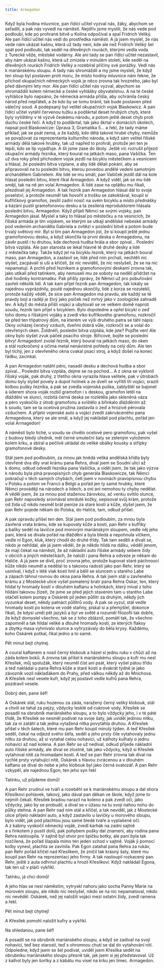 ```yaml
---
title: Armagedon
---
```


  

Když byla hodina mluvnice, pan řídící učitel vyzval nás, žáky, abychom se seřadili, a pak nás vyvedl na náměstí. Nejdřív jsme myslili, že nás vede pod podloubí, kde po prohrané bitvě u Kolína odpočíval a spal Fridrich Veliký. Ale pan řídící učitel nás vedl do prostředka náměstí. A já jsem myslel, že nás vede nám ukázat kašnu, která už tady není, kde ale než Fridrich Veliký šel spát pod podloubí, tak seděl na dřevěných rourách, kterými vedla voda z Turecké věže, městské vodárny. Ale ani tady se pan řídící učitel nezastavil, aby nám ukázal kašnu, která už zmizela v minulém století, kde seděl na dřevěných rourách Fridrich Veliký a rozebíral příčiny své porážky. Vedl nás k mariánskému sloupu. A tady nás shromáždil a my jsme mysleli, že když ten sloup byl postaven proti moru, že místo hodiny mluvnice nám řekne, že příchod okupačních německých vojsk je něco zrovna tak hrozného, jako byl před dávnými lety mor. Ale pan řídící učitel nás vyzval, abychom se shromáždili kolem německé a české vyhlášky obyvatelstvu. A na té české vyhlášce bylo napsáno, že německá armáda přišla, aby ochránila český národ před nepřáteli, a že kdo by se tomu bránil, tak bude postaven před válečný soud. A podepsaný byl velitel okupačních vojsk Blaskowicz. A pan řídící učitel vytáhl červenou tužku a podškrtal deset hrubých chyb, které byly vytištěny v té výzvě českému národu, a potom ještě deset chyb proti duchu české řeči. A když to podškrtal, tak jako škrtal v domácích úkolech, napsal pod Blaskowicze: Úprava 3, Gramatika 5… a řekl, že tady máme příklad, jak se psát nemá, a že každý, kdo dělá takové hrubé chyby, nemůže se považovat za reprezentanta kulturního národa, a když sám velitel říšské armády dělá takové hrubky, tak už napřed to prohrál, protože jen ten je lepší, kdo se líp vyjadřuje. A šli jsme zase do školy. Ještě víc rozrušil příjezd okupační armády řezníka, který boural na jatkách maso, pana Vašíčka. Ten už dva roky před příchodem vojsk jezdil na bicyklu městečkem a vesnicemi a hlásal, že poslední bitva vzplane, a aby lidé dělali pokání, aby se připravovali na tu poslední bitvu, kterou povedou andělé vedeni samotným archandělem Gabrielem. Ale lidé se mu smáli, pan Vašíček jezdil dál na kole hlásat poslední bitvu, které říkal Armagedon. A když viděl, jak se mu lidé smějí, tak na ně jen volal Armagedon. A lidé zase na oplátku mu říkali, přezdívali jej Armagedon. A tak řezník pan Armagedon hlásal dál to svoje poselství, a protože neuměl tak hovořit a trošku se zakoktával, koupil si kufříčkový gramofon, zesílil zadní nosič na svém bicyklu a místo přednášky a kázání pustil gramofonovou desku a ta zesílená reproduktorem hlásala poslední bitvu, Armagedon. Když přijeli Němci se svými vojsky, pan Armagedon jásal. Myslel a taky to hlásal po městečku a na vesnicích, že říšská armáda je tím vojskem, se kterým se utkají andělské nebeské armády pod vedením archanděla Gabriela a zvítězí v poslední bitvě a potom bude trvalý světový mír. Byl si tím pan Armagedon jist, že si koupil ještě jednu gramofonovou desku, a když skončila ta první deska o Armagedonu, na závěr pustil i tu druhou, kde dechová hudba hrála a sbor zpíval… Poslední bitva vzplála. Ale pan starosta se lekal hlavně té druhé desky a lidé z městečka taky. Takže když jel na bicyklu řezník, který na jatkách boural maso, pan Armagedon, a zastavil se, lidé před ním prchali, nechtěli nic slyšet, zacpávali si uši a křičeli, že nic neviděli, že nic neslyšeli, že se na nic nepamatují. A prchli před řezníkem a gramofonovými deskami zrovna tak, jako utíkali před tatínkem, aby nemuseli mu ze soboty na neděli přidržet na dvě hodinky kontramatku. Pak přišly zprávy, že Němci už pro pobuřování zavřeli několik lidí. A tak kam přijel řezník pan Armagedon, tak lokály se najednou vyprázdnily, poutě najednou skončily, lidé z korza se rozutekli, protože každý věděl, že sice pan Armagedon má pravdu, ale každý se té pravdy bojí a raději je živý jako psíček než mrtvý jako v zoologické zahradě lev. A když do města přišli vojáci a ubytovali se ve velkém domě naproti soudu, řezník tam přijel s bicyklem. Bylo dopoledne a opřel bicykl o zeď toho domu s říšskými vojáky a zvedl víko kufříkového gramofonu, rozkročil se před ten třípatrový dům, na kterém ve výši druhého patra se táhl nápis: Okny vcházej čerstvý vzduch, dveřmi dobrá vůle, rozkročil se a volal do otevřených oken. Žoldnéři, poslední bitva vzplála, kde jste? Pojďte ven! Ale okny bylo slyšet zvuk páček psacího stroje. Biřicové, bojíte se poslední bitvy! Armagedon! zvolal řezník, který boural na jatkách maso, do oken a stál rozkročený a očima metal nenávistné pohledy na celý dům. Ale ten byl tichý, jen z otevřeného okna cvakal psací stroj, a když došel na konec řádku, zacinkal.

A pan Armagedon natáhl péro, nasadil desku a dechová hudba a sbor zpíval… Poslední bitva vzplála, dejme se na pochod… A z okna se vyklonil říšský voják, pak druhý, z třetího okna vyrazila hlava velitele, pak v útrobách domu byly slyšet povely a dupot holínek a ze dveří se vyřítili tři vojáci, srazili kolbou pušky řezníka, a pak se zvedla vojenská puška, zablyštěl se bajonet a úderem shora voják rozbil gramofon i s deskou, gramofon letěl na dláždění ve slunci, rozbitá černá deska se rozletěla jako skleněná váza a péro vyskočilo z útrob gramofonu a svištělo a břinkalo dlážděním až k soudu, tam se ta ocelová pružina zastavila o zeď a hrozivě pérovala vzduchem. A přijelo vojenské auto a vojáci zvedli zakrváceného pana Armagedona, který se ale smál, a když jej nakládali pod plachtu, pořád jen volal Armagedon!

A náměstí bylo tiché, u soudu se chvělo ocelové pero gramofonu, pak vyšel z budovy bledý úředník, měl černé smuteční šaty se zeleným vyložením kolem krku, a sbíral a pečlivě ukládal do veliké obálky kousky a střípky gramofonové desky.

Stál jsem pod podloubím, za mnou jak hnědá veliká andělská křídla byly otevřené dva díly vrat krámu pana Rehra, díval jsem se Soudní ulicí až k domu, odkud odvedli řezníka pana Vašíčka, a viděl jsem, že tak jako výzva k národu byla plná pravopisných chyb generála Blaskowicze, tak Němci pokračují v těch samých chybách, četl jsem v novinách pravopisnou chybu v Polsku a potom ve Francii a Belgii a pořád jen ty samé hrubky, které Němci provádějí na národech a lidech, a oni ani nemohou ty chyby nedělat. A věděl jsem, že za mnou pod staženou žárovkou, ač venku svítilo slunce, pan Rehr naposledy srovnával smrduté kožky, sepisoval svůj krám, protože od žida už nikdo nesměl brát peníze za staré kosti a kůže, slyšel jsem, že pan Rehr pojede někam do Polska, do Haliče, tam, odkud přišel.

A pak opravdu přišel ten den. Stál jsem pod podloubím, za mnou byla zavřená vrata krámu, kde se kupovaly kůže a kosti, pan Rehr s kufříky a balíky seděl na lavičce pod morovým mariánským sloupem, vedle něj jeho paní, která se dívala pořád na dláždění a byla bledá a nepohnula víčkem, vedle ní Egon, kluk, který chodil do druhé třídy. Tak tam seděli a dívali se, nikdo je nehlídal, ale já jsem věděl, že je někdo hlídá na dálku, věděli jenom, že mají čekat na náměstí, že až nákladní auto říšské armády sebere židy v obcích a jiných městečkách, že naloží i pana Rehra a odveze je někam do Haliče. A já jsem se divil, proč zrovna jeho, protože kupovat staré páchnoucí kůže nikdo neuměl a nedělal to s takovou radostí jako pan Rehr, který se usmíval, i když v létě vlak kostí hnil a bělil se sluncem u starého Labe a zápach táhnul rovnou do okna pana Rehra. A tak jsem stál u zavřeného krámu a z Mostecké ulice vyšel pomatený bratr pana Rehra Oskar, ten, který hlídal ty hromady kostí v dlouhém kaftanu a holinkách, který míval z toho hlídání takovou žízeň, že jsme se před jejich stavením tam u starého Labe otáčeli kolem pumpy a Oskárek pil jeden půllitr za druhým, někdy jich vyzunkal deset, někdy patnáct půllitrů vody. A pak se vyzul, stál vedle hromady kostí po kolena ve vodě stařiny, pískal si a přemýšlel, dokonce říkali, že kdysi uměl pět jazyků a byl ve světě a rozuměl filozofii tak dobře, že když domyslel všechno, tak se z toho zbláznil, pomátl tak, že všechno zapomněl a tak hlídal veliké a dlouhé hromady kostí, ze kterých flaksy a zbytky masa vyhnívalo slunce a vyhryzávaly do běla krysy. Každému, koho Oskárek potkal, říkal jedno a to samé.

Pět minut bejt chytrej.

A coural kaftanem a nosil černý klobouk a házel si jednu ruku v chůzi až na záda kolem boků. A zrovna tak přišel k mariánskému sloupu a kufr mu nesl Křesílek, můj spolužák, který neuměl číst ani psát, který vyšel pátou třídu a teď nakládal u pana Rehra kůže a staré kosti a dvakrát týdně je jako závozník vozil náklaďákem do Prahy, před válkou někdy až do Mnichova. A Křesílek nesl vesele kufr, když jej postavil vedle kufrů pana Rehra, pozdravil vesele.

Dobrý den, pane šéf!

A Oskárek stál, ruku hozenou za záda, naražený černý veliký klobouk, stál a chvíli se tahal za pejzy, vždycky lesklé od cukrové vody. Křesílek se posadil na obrubník mariánského sloupu, a to bylo vždycky jeho, i v té páté třídě, že Křesílek se nesměl podívat na svoje šaty, jak uviděl jedinou nitku, tak za ni zatáhl a tak jedna vytažená nitka povytáhla druhou. A Křesílek přišel v těch šatech, které mu pan Rehr koupil minulý týden. A teď Křesílek seděl, čekal na odjezd svého šéfa, seděl a jeho prsty čile vytahovaly jednu nitku za druhou, až si vytahal celou nohavici, už kalhoty kulhaly o jednu nohavici až nad kolena. A pan Rehr se už nedíval, odkud přijede nákladní auto říšské armády, ale díval se zlostně, tak jako vždycky, když si Křesílek vytahoval nitě za hromadami kostí. A teď se pan Rehr zrovna tak díval na rychlé prsty vytahující nitě, Oskárek s hlavou zvrácenou a v dlouhém kaftanu se díval do nebe a jeho klobouk byl jako černá svatozář. A pan Rehr vzkypěl, ale najednou Egon, ten jeho syn řekl

Tatínku, už půjdeme domů!

A pan Rehr zrudnul ve tváři a rozeběhl se k mariánskému sloupu a dal shora Křesílkovi pohlavek, takový, jako dával pan děkan ve škole, když jsme to nejmíň čekali. Křesílek bradou narazil na koleno a pak zvedl oči, jako vždycky, jako by se probudil, a díval se v úžasu na tu svoji nahou nohu do půlky stehna. A pan Rehr nad ním stál a křičel, a tak neviděl, jak z Mostecké ulice přijelo nákladní auto, a když zastavilo u lavičky u morového sloupu, bylo vidět, jak pod plachtou jsou samé bledé tváře a vyplašené oči. A z kabiny vyskočil německý voják, zvedl karhák na zadní sajtně a s řinkotem ji pustil dolů, pak pohybem pušky dal znamení, aby rodina pana Rehra nastoupila. V sajtně byl otvor pro špičku botky, ale paní byla tak rozčilená, že pořád šlapala mimo ten jeden schod v sajtně. Voják ji pomocí kolby vynesl, plachta se zavlnila. Pak Egon zatahal pana Rehra za rukáv, pan Rehr pořád křičel nad Křesílkem, že zničil tak krásný šaty, které mu koupil pan Rehr na reprezentaci jeho firmy. A tak nastoupil rozkacený pan Rehr, ještě z auta odhrnul plachtu a hrozil Křesílkovi. Když nakládali Egona, tak ten už v pláči vykřikl.

Tatínku, já chci domů!

A jeho hlas se nesl náměstím, vytryskl nahoru jako socha Panny Marie na morovém sloupu, ale nikdo nic neslyšel, nikdo se na nic nepamatoval, nikdo nic nevěděl. Oskárek, než jej naložili vojáci mezi ostatní židy, zvedl ramena a řekl.

Pět minut bejt chytrej!

A Křesílek pomohl naložit kufry a vykřikl.

Na shledanou, pane šéf!

A posadil se na obrubník mariánského sloupu, a když se zadíval na svoji nohavici, teď bez starostí, teď s ohromnou chutí se dal do vytahování nití. Odpoledne, když jsem se šel podívat, uviděl jsem Křesílka sedět na obrubníku mariánského sloupu přesně tak, jak jsem si jej představoval. Už z kalhot byly jen šortky a z kabátu mu visel na krku jen límec. Armagedon.
